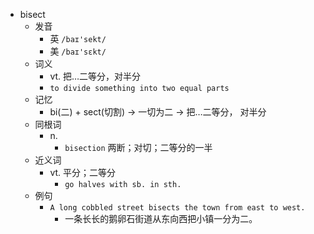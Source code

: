 - bisect
  - 发音
    - 英 `/baɪ'sekt/`
    - 美 `/baɪ'sɛkt/`
  - 词义
    - vt. 把…二等分，对半分
    - `to divide something into two equal parts`
  - 记忆
    - bi(二) + sect(切割) → 一切为二 → 把…二等分， 对半分
  - 同根词
    - n.
      - `bisection` 两断；对切；二等分的一半
  - 近义词
    - vt. 平分；二等分
      - `go halves with sb. in sth.`
  - 例句
    - `A long cobbled street bisects the town from east to west.`
      - 一条长长的鹅卵石街道从东向西把小镇一分为二。

